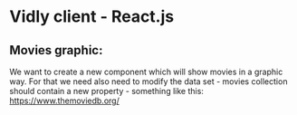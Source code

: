# Vidly client - React.js

## Movies graphic:

We want to create a new component which will show movies in a graphic way. For that we need also need to modify the data set - movies collection should contain a new property - something like this:
https://www.themoviedb.org/

